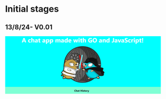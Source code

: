 # Initial stages
## 13/8/24- V0.01
![v0.01](https://github.com/Syabil76/PersonalProjects/blob/main/FullStack/GoChatApp/v0.01)

